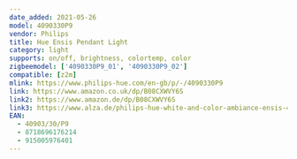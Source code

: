 ```yaml
---
date_added: 2021-05-26
model: 4090330P9
vendor: Philips
title: Hue Ensis Pendant Light
category: light
supports: on/off, brightness, colortemp, color
zigbeemodel: ['4090330P9_01', '4090330P9_02']
compatible: [z2m]
mlink: https://www.philips-hue.com/en-gb/p/-/4090330P9
link: https://www.amazon.co.uk/dp/B08CXWVY6S
link2: https://www.amazon.de/dp/B08CXWVY6S
link3: https://www.alza.de/philips-hue-white-and-color-ambiance-ensis-4090330p7-d6133260.htm
EAN: 
  - 40903/30/P9
  - 8718696176214
  - 915005976401
---
```

